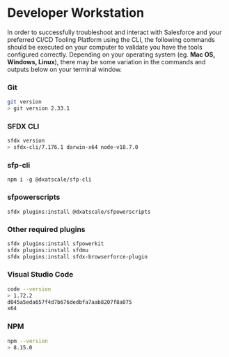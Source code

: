 # Developer Workstation



In order to successfully troubleshoot and interact with Salesforce and your preferred CI/CD Tooling Platform using the CLI, the following commands should be executed on your computer to validate you have the tools configured correctly. Depending on your operating system (eg. **Mac OS, Windows, Linux**), there may be some variation in the commands and outputs below on your terminal window.&#x20;

### Git

```bash
git version
> git version 2.33.1
```

### SFDX CLI

```bash
sfdx version
> sfdx-cli/7.176.1 darwin-x64 node-v18.7.0
```

### sfp-cli

```
npm i -g @dxatscale/sfp-cli
```

### sfpowerscripts

```
sfdx plugins:install @dxatscale/sfpowerscripts
```

### Other required plugins

```bash
sfdx plugins:install sfpowerkit
sfdx plugins:install sfdmu
sfdx plugins:install sfdx-browserforce-plugin
```

### Visual Studio Code

```bash
code --version
> 1.72.2
d045a5eda657f4d7b676dedbfa7aab8207f8a075
x64
```

### NPM

```bash
npm --version
> 8.15.0
```

